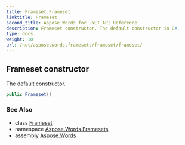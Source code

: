 ```yaml
---
title: Frameset.Frameset
linktitle: Frameset
second_title: Aspose.Words for .NET API Reference
description: Frameset constructor. The default constructor in C#.
type: docs
weight: 10
url: /net/aspose.words.framesets/frameset/frameset/
---
```

## Frameset constructor

The default constructor.

```csharp
public Frameset()
```

### See Also

* class [Frameset](../)
* namespace [Aspose.Words.Framesets](../../frameset/)
* assembly [Aspose.Words](../../../)

